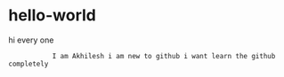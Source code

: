 # hello-world
hi every one

               I am Akhilesh i am new to github i want learn the github completely
